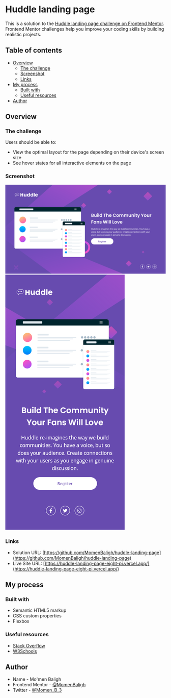# Huddle landing page

This is a solution to the [Huddle landing page challenge on Frontend Mentor](https://www.frontendmentor.io/challenges/huddle-landing-page-with-a-single-introductory-section-B_2Wvxgi0). Frontend Mentor challenges help you improve your coding skills by building realistic projects.

## Table of contents

- [Overview](#overview)
  - [The challenge](#the-challenge)
  - [Screenshot](#screenshot)
  - [Links](#links)
- [My process](#my-process)
  - [Built with](#built-with)
  - [Useful resources](#useful-resources)
- [Author](#author)

## Overview

### The challenge

Users should be able to:

- View the optimal layout for the page depending on their device's screen size
- See hover states for all interactive elements on the page

### Screenshot

![desktop design](images/Screenshot-desktop.png)
![mobile design](images/Screenshot-mobile.png)

### Links

- Solution URL: [https://github.com/MomenBaligh/huddle-landing-page](https://github.com/MomenBaligh/huddle-landing-page)
- Live Site URL: [https://huddle-landing-page-eight-pi.vercel.app/](https://huddle-landing-page-eight-pi.vercel.app/)

## My process

### Built with

- Semantic HTML5 markup
- CSS custom properties
- Flexbox

### Useful resources

- [Stack Overflow](https://stackoverflow.com)
- [W3Schools](https://www.w3schools.com)

## Author

- Name - Mo'men Baligh
- Frontend Mentor - [@MomenBaligh](https://www.frontendmentor.io/profile/MomenBaligh)
- Twitter - [@Momen_B_3](https://www.twitter.com/Momen_B_3)
